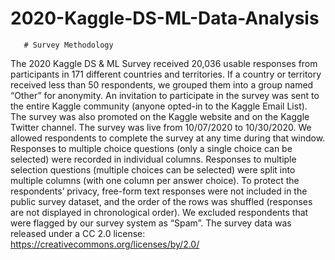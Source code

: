 # 2020-Kaggle-DS-ML-Data-Analysis
       # Survey Methodology 
The 2020 Kaggle DS & ML Survey received 20,036 usable responses from participants in 171
different countries and territories. If a country or territory received less than 50 respondents, we
grouped them into a group named “Other” for anonymity.
An invitation to participate in the survey was sent to the entire Kaggle community (anyone
opted-in to the Kaggle Email List). The survey was also promoted on the Kaggle website and on
the Kaggle Twitter channel.
The survey was live from 10/07/2020 to 10/30/2020. We allowed respondents to complete the
survey at any time during that window.
Responses to multiple choice questions (only a single choice can be selected) were recorded in
individual columns. Responses to multiple selection questions (multiple choices can be selected)
were split into multiple columns (with one column per answer choice).
To protect the respondents’ privacy, free-form text responses were not included in the public
survey dataset, and the order of the rows was shuffled (responses are not displayed in
chronological order).
We excluded respondents that were flagged by our survey system as “Spam”.
The survey data was released under a CC 2.0 license:
https://creativecommons.org/licenses/by/2.0/
